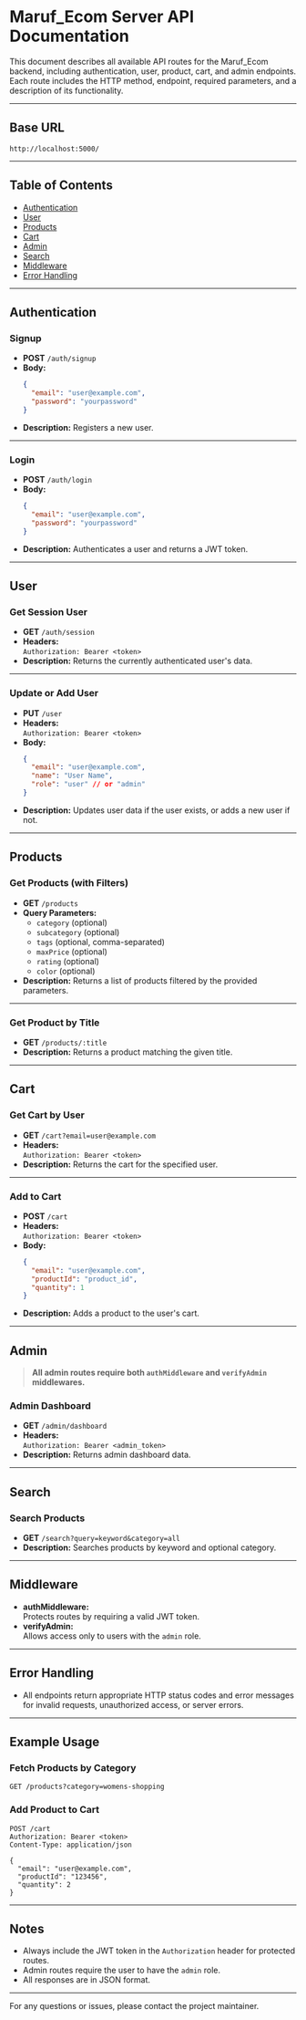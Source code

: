 # Maruf_Ecom Server API Documentation

This document describes all available API routes for the Maruf_Ecom backend, including authentication, user, product, cart, and admin endpoints. Each route includes the HTTP method, endpoint, required parameters, and a description of its functionality.

---

## Base URL

```
http://localhost:5000/
```

---

## Table of Contents

- [Authentication](#authentication)
- [User](#user)
- [Products](#products)
- [Cart](#cart)
- [Admin](#admin)
- [Search](#search)
- [Middleware](#middleware)
- [Error Handling](#error-handling)

---

## Authentication

### Signup

- **POST** `/auth/signup`
- **Body:**  
  ```json
  {
    "email": "user@example.com",
    "password": "yourpassword"
  }
  ```
- **Description:** Registers a new user.

---

### Login

- **POST** `/auth/login`
- **Body:**  
  ```json
  {
    "email": "user@example.com",
    "password": "yourpassword"
  }
  ```
- **Description:** Authenticates a user and returns a JWT token.

---

## User

### Get Session User

- **GET** `/auth/session`
- **Headers:**  
  `Authorization: Bearer <token>`
- **Description:** Returns the currently authenticated user's data.

---

### Update or Add User

- **PUT** `/user`
- **Headers:**  
  `Authorization: Bearer <token>`
- **Body:**  
  ```json
  {
    "email": "user@example.com",
    "name": "User Name",
    "role": "user" // or "admin"
  }
  ```
- **Description:** Updates user data if the user exists, or adds a new user if not.

---

## Products

### Get Products (with Filters)

- **GET** `/products`
- **Query Parameters:**  
  - `category` (optional)
  - `subcategory` (optional)
  - `tags` (optional, comma-separated)
  - `maxPrice` (optional)
  - `rating` (optional)
  - `color` (optional)
- **Description:** Returns a list of products filtered by the provided parameters.

---

### Get Product by Title

- **GET** `/products/:title`
- **Description:** Returns a product matching the given title.

---

## Cart

### Get Cart by User

- **GET** `/cart?email=user@example.com`
- **Headers:**  
  `Authorization: Bearer <token>`
- **Description:** Returns the cart for the specified user.

---

### Add to Cart

- **POST** `/cart`
- **Headers:**  
  `Authorization: Bearer <token>`
- **Body:**  
  ```json
  {
    "email": "user@example.com",
    "productId": "product_id",
    "quantity": 1
  }
  ```
- **Description:** Adds a product to the user's cart.

---

## Admin

> **All admin routes require both `authMiddleware` and `verifyAdmin` middlewares.**

### Admin Dashboard

- **GET** `/admin/dashboard`
- **Headers:**  
  `Authorization: Bearer <admin_token>`
- **Description:** Returns admin dashboard data.

---

## Search

### Search Products

- **GET** `/search?query=keyword&category=all`
- **Description:** Searches products by keyword and optional category.

---

## Middleware

- **authMiddleware:**  
  Protects routes by requiring a valid JWT token.
- **verifyAdmin:**  
  Allows access only to users with the `admin` role.

---

## Error Handling

- All endpoints return appropriate HTTP status codes and error messages for invalid requests, unauthorized access, or server errors.

---

## Example Usage

### Fetch Products by Category

```http
GET /products?category=womens-shopping
```

### Add Product to Cart

```http
POST /cart
Authorization: Bearer <token>
Content-Type: application/json

{
  "email": "user@example.com",
  "productId": "123456",
  "quantity": 2
}
```

---

## Notes

- Always include the JWT token in the `Authorization` header for protected routes.
- Admin routes require the user to have the `admin` role.
- All responses are in JSON format.

---

For any questions or issues, please contact the project maintainer.